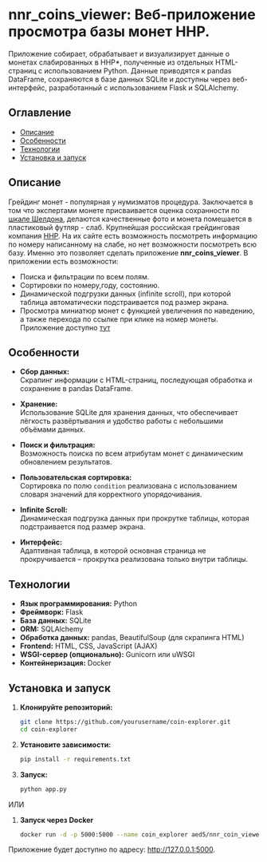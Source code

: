 # nnr_coins_viewer: Веб-приложение просмотра базы монет ННР.

Приложение собирает, обрабатывает и визуализирует данные о монетах слабированных в ННР*, полученные из отдельных HTML-страниц с использованием Python. Данные приводятся к pandas DataFrame, сохраняются в базе данных SQLite и доступны через веб-интерфейс, разработанный с использованием Flask и SQLAlchemy.

## Оглавление

- [Описание](#описание)
- [Особенности](#особенности)
- [Технологии](#технологии)
- [Установка и запуск](#установка-и-запуск)

## Описание

Грейдинг монет - популярная у нумизматов процедура. Заключается в том что экспертами монете присваивается оценка сохранности по [шкале Шелдона](https://en.wikipedia.org/wiki/Sheldon_coin_grading_scale), делаются качественные фото и монета помешается в пластиковый футляр - слаб. Крупнейшая российская грейдинговая компания [ННР](https://nreestr.ru/). На их сайте есть возможность посмотреть информацию по номеру написанному на слабе, но нет возможности посмотреть всю базу. Именно это позволяет сделать приложение **nnr_coins_viewer**. В приложении есть возможности:
- Поиска и фильтрации по всем полям.
- Сортировки по номеру,году, состоянию.
- Динамической подгрузки данных (infinite scroll), при которой таблица автоматически подстраивается под размер экрана.
- Просмотра миниатюр монет с функцией увеличения по наведению, а также перехода по ссылке при клике на номер монеты.
Приложение доступно [тут](http://103.136.70.112:5000/)

## Особенности

- **Сбор данных:**  
  Скрапинг информации с HTML-страниц, последующая обработка и сохранение в pandas DataFrame.

- **Хранение:**  
  Использование SQLite для хранения данных, что обеспечивает лёгкость развёртывания и удобство работы с небольшими объёмами данных.

- **Поиск и фильтрация:**  
  Возможность поиска по всем атрибутам монет с динамическим обновлением результатов.

- **Пользовательская сортировка:**  
  Сортировка по полю `condition` реализована с использованием словаря значений для корректного упорядочивания.

- **Infinite Scroll:**  
  Динамическая подгрузка данных при прокрутке таблицы, которая подстраивается под размер экрана.

- **Интерфейс:**  
  Адаптивная таблица, в которой основная страница не прокручивается – прокрутка реализована только внутри таблицы.

## Технологии

- **Язык программирования:** Python
- **Фреймворк:** Flask
- **База данных:** SQLite
- **ORM:** SQLAlchemy
- **Обработка данных:** pandas, BeautifulSoup (для скрапинга HTML)
- **Frontend:** HTML, CSS, JavaScript (AJAX)
- **WSGI-сервер (опционально):** Gunicorn или uWSGI
- **Контейнеризация:** Docker

## Установка и запуск

1. **Клонируйте репозиторий:**
   ```bash
   git clone https://github.com/yourusername/coin-explorer.git
   cd coin-explorer

2. **Установите зависимости:**
   ```bash	
   pip install -r requirements.txt

3. **Запуск:**
   ```bash
   python app.py

ИЛИ

1. **Запуск через Docker**
    ```bash
    docker run -d -p 5000:5000 --name coin_explorer aed5/nnr_coin_viewer

Приложение будет доступно по адресу: http://127.0.0.1:5000.

